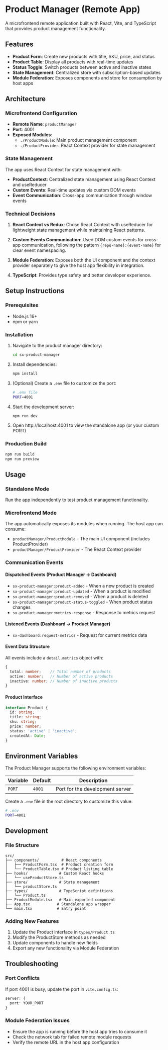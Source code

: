 # Product Manager (Remote App)

A microfrontend remote application built with React, Vite, and TypeScript that provides product management functionality.

## Features

- **Product Form**: Create new products with title, SKU, price, and status
- **Product Table**: Display all products with real-time updates
- **Status Toggle**: Switch products between active and inactive states
- **State Management**: Centralized store with subscription-based updates
- **Module Federation**: Exposes components and store for consumption by host apps

## Architecture

### Microfrontend Configuration
- **Remote Name**: `productManager`
- **Port**: 4001
- **Exposed Modules**:
  - `./ProductModule`: Main product management component
  - `./ProductProvider`: React Context provider for state management

### State Management
The app uses React Context for state management with:
- **ProductContext**: Centralized state management using React Context and useReducer
- **Custom Events**: Real-time updates via custom DOM events
- **Event Communication**: Cross-app communication through window events

### Technical Decisions

1. **React Context vs Redux**: Chose React Context with useReducer for lightweight state management while maintaining React patterns.

2. **Custom Events Communication**: Used DOM custom events for cross-app communication, following the pattern `{repo-name}:{event-name}` for clear event namespacing.

3. **Module Federation**: Exposes both the UI component and the context provider separately to give the host app flexibility in integration.

4. **TypeScript**: Provides type safety and better developer experience.

## Setup Instructions

### Prerequisites
- Node.js 16+
- npm or yarn

### Installation

1. Navigate to the product manager directory:
   ```bash
   cd sx-product-manager
   ```

2. Install dependencies:
   ```bash
   npm install
   ```

3. (Optional) Create a `.env` file to customize the port:
   ```bash
   # .env file
   PORT=4001
   ```

4. Start the development server:
   ```bash
   npm run dev
   ```

5. Open http://localhost:4001 to view the standalone app (or your custom PORT)

### Production Build

```bash
npm run build
npm run preview
```

## Usage

### Standalone Mode
Run the app independently to test product management functionality.

### Microfrontend Mode
The app automatically exposes its modules when running. The host app can consume:
- `productManager/ProductModule` - The main UI component (includes ProductProvider)
- `productManager/ProductProvider` - The React Context provider

### Communication Events

#### Dispatched Events (Product Manager → Dashboard)
- `sx-product-manager:product-added` - When a new product is created
- `sx-product-manager:product-updated` - When a product is modified
- `sx-product-manager:product-removed` - When a product is deleted
- `sx-product-manager:product-status-toggled` - When product status changes
- `sx-product-manager:metrics-response` - Response to metrics request

#### Listened Events (Dashboard → Product Manager)
- `sx-dashboard:request-metrics` - Request for current metrics data

#### Event Data Structure
All events include a `detail.metrics` object with:
```typescript
{
  total: number;    // Total number of products
  active: number;   // Number of active products
  inactive: number; // Number of inactive products
}
```

#### Product Interface
```typescript
interface Product {
  id: string;
  title: string;
  sku: string;
  price: number;
  status: 'active' | 'inactive';
  createdAt: Date;
}
```

## Environment Variables

The Product Manager supports the following environment variables:

| Variable | Default | Description |
|----------|---------|-------------|
| `PORT` | `4001` | Port for the development server |

Create a `.env` file in the root directory to customize this value:

```bash
# .env
PORT=4001
```

## Development

### File Structure
```
src/
├── components/          # React components
│   ├── ProductForm.tsx  # Product creation form
│   └── ProductTable.tsx # Product listing table
├── hooks/              # Custom React hooks
│   └── useProductStore.ts
├── store/              # State management
│   └── productStore.ts
├── types/              # TypeScript definitions
│   └── Product.ts
├── ProductModule.tsx   # Main exported component
├── App.tsx            # Standalone app wrapper
└── main.tsx           # Entry point
```

### Adding New Features
1. Update the Product interface in `types/Product.ts`
2. Modify the ProductStore methods as needed
3. Update components to handle new fields
4. Export any new functionality via Module Federation

## Troubleshooting

### Port Conflicts
If port 4001 is busy, update the port in `vite.config.ts`:
```typescript
server: {
  port: YOUR_PORT
}
```

### Module Federation Issues
- Ensure the app is running before the host app tries to consume it
- Check the network tab for failed remote module requests
- Verify the remote URL in the host app configuration
